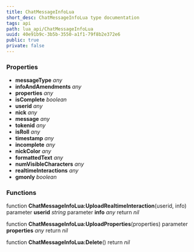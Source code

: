 ```yaml
---
title: ChatMessageInfoLua
short_desc: ChatMessageInfoLua type documentation
tags: api
path: lua_api/ChatMessageInfoLua
uuid: 40e91b9c-3b5b-3550-a1f1-79f8b2e372e6
public: true
private: false
---
```




### Properties

* **messageType** *any* 
* **infoAndAmendments** *any* 
* **properties** *any* 
* **isComplete** *boolean* 
* **userid** *any* 
* **nick** *any* 
* **message** *any* 
* **tokenid** *any* 
* **isRoll** *any* 
* **timestamp** *any* 
* **incomplete** *any* 
* **nickColor** *any* 
* **formattedText** *any* 
* **numVisibleCharacters** *any* 
* **realtimeInteractions** *any* 
* **gmonly** *boolean* 

### Functions

function **ChatMessageInfoLua:UploadRealtimeInteraction**(userid, info)
  parameter **userid** *string*
  parameter **info** *any*
  return *nil*

function **ChatMessageInfoLua:UploadProperties**(properties)
  parameter **properties** *any*
  return *nil*

function **ChatMessageInfoLua:Delete**()
  return *nil*
